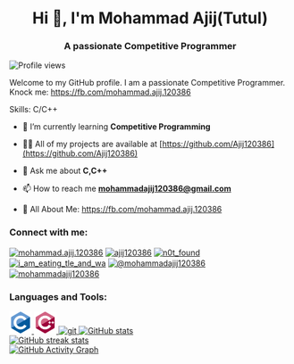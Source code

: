<h1 align="center">Hi 👋, I'm Mohammad Ajij(Tutul)</h1>
<h3 align="center">A passionate Competitive Programmer</h3>

![Profile views](https://gpvc.arturio.dev/Ajij120386) 

Welcome to my GitHub profile. I am a  passionate Competitive Programmer. 
Knock me: https://fb.com/mohammad.ajij.120386

Skills: C/C++
 


- 🌱 I’m currently learning **Competitive Programming**

- 👨‍💻 All of my projects are available at [https://github.com/Ajij120386](https://github.com/Ajij120386)

- 💬 Ask me about **C,C++**

- 📫 How to reach me **mohammadajij120386@gmail.com**

- 📄 All About Me: https://fb.com/mohammad.ajij.120386

<h3 align="left">Connect with me:</h3>
<p align="left">
<a href="https://fb.com/mohammad.ajij.120386" target="blank"><img align="center" src="https://raw.githubusercontent.com/rahuldkjain/github-profile-readme-generator/master/src/images/icons/Social/facebook.svg" alt="mohammad.ajij.120386" height="30" width="40" /></a>
<a href="https://www.codechef.com/users/ajij120386" target="blank"><img align="center" src="https://cdn.jsdelivr.net/npm/simple-icons@3.1.0/icons/codechef.svg" alt="ajij120386" height="30" width="40" /></a>
<a href="https://www.hackerrank.com/n0t_found" target="blank"><img align="center" src="https://raw.githubusercontent.com/rahuldkjain/github-profile-readme-generator/master/src/images/icons/Social/hackerrank.svg" alt="n0t_found" height="30" width="40" /></a>
<a href="https://codeforces.com/profile/i_am_eating_tle_and_wa" target="blank"><img align="center" src="https://raw.githubusercontent.com/rahuldkjain/github-profile-readme-generator/master/src/images/icons/Social/codeforces.svg" alt="i_am_eating_tle_and_wa" height="30" width="40" /></a>
<a href="https://www.hackerearth.com/@mohammadajij120386" target="blank"><img align="center" src="https://raw.githubusercontent.com/rahuldkjain/github-profile-readme-generator/master/src/images/icons/Social/hackerearth.svg" alt="@mohammadajij120386" height="30" width="40" /></a>
<a href="https://auth.geeksforgeeks.org/user/mohammadajij120386" target="blank"><img align="center" src="https://raw.githubusercontent.com/rahuldkjain/github-profile-readme-generator/master/src/images/icons/Social/geeks-for-geeks.svg" alt="mohammadajij120386" height="30" width="40" /></a>
</p>

<h3 align="left">Languages and Tools:</h3>
<p align="left"> <a href="https://www.cprogramming.com/" target="_blank" rel="noreferrer"> <img src="https://raw.githubusercontent.com/devicons/devicon/master/icons/c/c-original.svg" alt="c" width="40" height="40"/> </a> <a href="https://www.w3schools.com/cpp/" target="_blank" rel="noreferrer"> <img src="https://raw.githubusercontent.com/devicons/devicon/master/icons/cplusplus/cplusplus-original.svg" alt="cplusplus" width="40" height="40"/> </a> <a href="https://git-scm.com/" target="_blank" rel="noreferrer"> <img src="https://www.vectorlogo.zone/logos/git-scm/git-scm-icon.svg" alt="git" width="40" height="40"/> </a> <a href="https://www.java.com" target="_blank" rel="noreferrer"> <img 
[![Top Langs](https://github-readme-stats.vercel.app/api/top-langs/?username=Ajij120386)](https://github.com/anuraghazra/github-readme-stats)

![GitHub stats](https://github-readme-stats.vercel.app/api?username=Ajij120386&show_icons=true)  
![GitHub streak stats](https://github-readme-streak-stats.herokuapp.com/?user=Ajij120386)  
![GitHub Activity Graph](https://activity-graph.herokuapp.com/graph?username=Ajij120386)  
